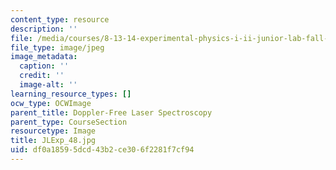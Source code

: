 ```yaml
---
content_type: resource
description: ''
file: /media/courses/8-13-14-experimental-physics-i-ii-junior-lab-fall-2016-spring-2017/df0a18595dcd43b2ce306f2281f7cf94_JLExp_48.jpg
file_type: image/jpeg
image_metadata:
  caption: ''
  credit: ''
  image-alt: ''
learning_resource_types: []
ocw_type: OCWImage
parent_title: Doppler-Free Laser Spectroscopy
parent_type: CourseSection
resourcetype: Image
title: JLExp_48.jpg
uid: df0a1859-5dcd-43b2-ce30-6f2281f7cf94
---
```

